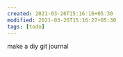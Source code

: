 ```yaml
---
created: 2021-03-26T15:16:16+05:30
modified: 2021-03-26T15:16:27+05:30
tags: [todo]
---
```


make a diy git journal
